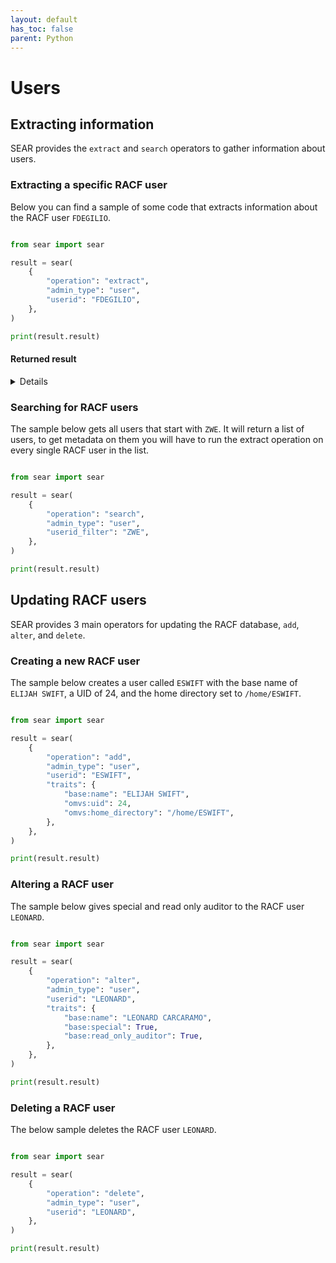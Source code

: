 ```yaml
---
layout: default
has_toc: false
parent: Python
---
```



# Users

## Extracting information

SEAR provides the `extract` and `search` operators to gather information about users.

### Extracting a specific RACF user

Below you can find a sample of some code that extracts information about the RACF user `FDEGILIO`.

```python

from sear import sear

result = sear(
    {
        "operation": "extract",
        "admin_type": "user",
        "userid": "FDEGILIO",
    },
)

print(result.result)
```

#### Returned result

<details>

```python
{
  "profile": {
    "base": {
      "base:audit_logging": false,
      "base:read_only_auditor": false,
      "base:auditor": false,
      "base:automatic_dataset_protection": false,
      "base:create_date": "09/13/24",
      "base:default_group": "SYS1",
      "base:group_connections": [
        {
          "base:group_connection_auditor": false,
          "base:group_connection_automatic_dataset_protection": false,
          "base:group_connection_create_date": "09/13/24",
          "base:group_connection_dataset_access": false,
          "base:group_connection_group": "SYS1",
          "base:group_connection_last_connect_date": null,
          "base:group_connection_last_connect_time": null,
          "base:group_connection_operations": false,
          "base:group_connection_owner": "LEONARD",
          "base:group_connection_resume_date": null,
          "base:group_connection_revoke_date": null,
          "base:group_connection_revoked": false,
          "base:group_connection_special": false,
          "base:group_connection_universal_access": "NONE",
          "base:group_connection_used_count": 0
        }
      ],
      "base:group_dataset_access": false,
      "base:has_passphrase": false,
      "base:has_password": false,
      "base:logon_allowed_days": [
        {
          "base:logon_allowed_day": "SUNDAY"
        },
        {
          "base:logon_allowed_day": "MONDAY"
        },
        {
          "base:logon_allowed_day": "TUESDAY"
        },
        {
          "base:logon_allowed_day": "WEDNESDAY"
        },
        {
          "base:logon_allowed_day": "THURSDAY"
        },
        {
          "base:logon_allowed_day": "FRIDAY"
        },
        {
          "base:logon_allowed_day": "SATURDAY"
        }
      ],
      "base:logon_allowed_time": "ANYTIME",
      "base:mfa_password_fallback": false,
      "base:name": "Frank DeGilio",
      "base:operations": false,
      "base:owner": "FDEGILIO",
      "base:passphrase_change_interval": 0,
      "base:passphrase_enveloped": false,
      "base:password_change_interval": 186,
      "base:password_enveloped": false,
      "base:protected": true,
      "base:restrict_global_access_checking": false,
      "base:revoked": false,
      "base:special": false
    },
    "omvs": {
      "omvs:home_directory": "/u/fdegilio",
      "omvs:uid": 24
    }
  },
  "return_codes": {
    "racf_reason_code": 0,
    "racf_return_code": 0,
    "saf_return_code": 0,
    "sear_return_code": 0
  }
}
```

</details>

### Searching for RACF users

The sample below gets all users that start with `ZWE`. It will return a list of users, to get metadata on them you will have to run the extract operation on every single RACF user in the list.

```python

from sear import sear

result = sear(
    {
        "operation": "search",
        "admin_type": "user",
        "userid_filter": "ZWE",
    },
)

print(result.result)
```

## Updating RACF users

SEAR provides 3 main operators for updating the RACF database, `add`, `alter`, and `delete`.

### Creating a new RACF user

The sample below creates a user called `ESWIFT` with the base name of `ELIJAH SWIFT`, a UID of 24, and the home directory set to `/home/ESWIFT`.

```python

from sear import sear

result = sear(
    {
        "operation": "add",
        "admin_type": "user",
        "userid": "ESWIFT",
        "traits": {
            "base:name": "ELIJAH SWIFT",
            "omvs:uid": 24,
            "omvs:home_directory": "/home/ESWIFT",
        },
    },
)

print(result.result)
```

### Altering a RACF user

The sample below gives special and read only auditor to the RACF user `LEONARD`.

```python

from sear import sear

result = sear(
    {
        "operation": "alter",
        "admin_type": "user",
        "userid": "LEONARD",
        "traits": {
            "base:name": "LEONARD CARCARAMO",
            "base:special": True,
            "base:read_only_auditor": True,
        },
    },
)

print(result.result)
```

### Deleting a RACF user

The below sample deletes the RACF user `LEONARD`.

```python

from sear import sear

result = sear(
    {
        "operation": "delete",
        "admin_type": "user",
        "userid": "LEONARD",
    },
)

print(result.result)
```
